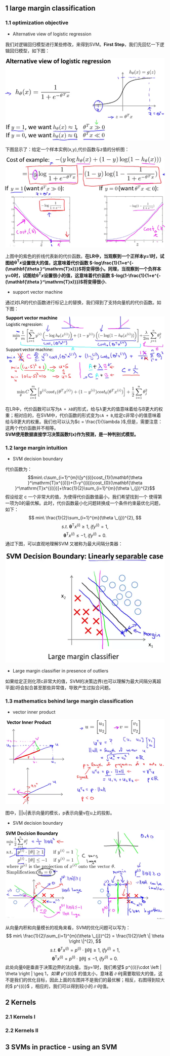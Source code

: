 ## 1 large margin classification
### 1.1 optimization objective
+ Alternative view of logistic regression

我们对逻辑回归模型进行某些修改，来得到SVM。**First Step**，我们先回忆一下逻辑回归模型，如下图：

![graph_of_LRModel](https://github.com/Vita112/machine_learning/blob/master/machine_learning%20from%20stanford%20by%20Andrew%20Ng/img/graph_of_LRModel.png)

下图显示了：给定一个样本实例(x,y),代价函数与z值的分析图：

![LRModel_with_one_single_sample](https://github.com/Vita112/machine_learning/blob/master/machine_learning%20from%20stanford%20by%20Andrew%20Ng/img/LRModel_with_one_single_sample.png)

上图中的紫色的折线代表新的代价函数。**在LR中，当观察到一个正样本y=1时，试图给$\mathbf{\theta }^\mathrm{T}x$设置很大的值，这意味着代价函数
$-log\frac{1}{1+e^{-(\mathbf{\theta }^\mathrm{T}x)}}$将变得很小。同理，当观察到一个负样本y=0时，试图给$\mathbf{\theta }^\mathrm{T}x$设置很小的值，这意味着代价函数
$-log(1-\frac{1}{1+e^{-(\mathbf{\theta }^\mathrm{T}x)}})$将变得很小.**
+ support vector machine

通过对LR的代价函数进行标记上的替换，我们得到了支持向量机的代价函数。如下图：

![cost_function_for_SVM](https://github.com/Vita112/machine_learning/blob/master/machine_learning%20from%20stanford%20by%20Andrew%20Ng/img/cost_function_for_SVM.png)

在LR中，代价函数可以写为`A + λB`的形式，给与λ更大的值意味着给与B更大的权重；相对应的，在SVM中，代价函数的形式变为`cA + B`,给定c非常小的值意味着给与B更大的权重。我们也可以认为$c = \frac{1}{\lambda }$,但是，需要注意：这两个代价函数并不相等。<br>
**SVM使用数据直接学习决策函数f(x)作为预测，是一种判别式模型。**
### 1.2 large margin intuition
+ SVM decision boundary

代价函数为：
$$min\ c\sum_{i=1}^{m}\[y^{(i)}cost_{1}(\mathbf{\theta }^\mathrm{T}x^{(i)})+(1-y^{(i)})cost_{0}(\mathbf{\theta }^\mathrm{T}x^{(i)})]+\frac{1}{2}\sum_{i=1}^{m}(\theta \_{j})^{2}$$
假设给定 c 一个非常大的值，为使得代价函数值最小，我们希望找到一个 使得第一项为0的最优解。此时，代价函数最小化问题转换成一个条件约束最优化问题，如下：
$$ min\ \frac{1}{2}\sum_{i=1}^{m}(\theta \_{j})^{2}, $$
$$ s.t.\  \mathbf{\theta }^\mathrm{T}x^{(i)}\geq 1,\ if  y^{(i)}=1,$$
$$\mathbf{\theta }^\mathrm{T}x^{(i)}\leq -1,\  if  y^{(i)}=0.$$
通过下图，可以直观地理解SVM 又被称为最大间隔分类器：

![intuition_to_Large_Margin](https://github.com/Vita112/machine_learning/blob/master/machine_learning%20from%20stanford%20by%20Andrew%20Ng/img/intuition_to_Large_Margin.png)
+ Large margin classifier in presence of outliers

如果给定正则化项c非常大的值，SVM的决策边界(也可以理解为最大间隔分离超平面)将会拟合甚至那些异常值，导致产生过拟合问题。
### 1.3 mathematics behind large margin classification
+ vector inner product

![vector_inner_production](https://github.com/Vita112/machine_learning/blob/master/machine_learning%20from%20stanford%20by%20Andrew%20Ng/img/vector_inner_production.png)

图中，|||u|表示向量的模长，p表示向量v在u上的投影。
+ SVM decision boundary

![SVM_decision_boundary](https://github.com/Vita112/machine_learning/blob/master/machine_learning%20from%20stanford%20by%20Andrew%20Ng/img/SVM_decision_boundary.png)

从向量内积和向量模长的视角来看，SVM的优化问题可以写为：
$$ min\ \frac{1}{2}\sum_{i=1}^{m}(\theta \_{j})^{2} = \frac{1}{2}\left \| \theta  \right \|^{2}, $$
$$ s.t.\ \mathbf{\theta }^\mathrm{T}x^{(i)} = p^{(i)}\cdot \left \| \theta  \right \| \geq 1,\ if  y^{(i)}=1,$$ 
$$ \mathbf{\theta }^\mathrm{T}x^{(i)} = p^{(i)}\cdot \left \| \theta  \right \|\leq -1,\  if  y^{(i)}=0.$$ 
此处向量θ是垂直于决策边界的法向量。当y=1时，我们希望$ p^{(i)}\cdot \left \| \theta  \right \| \geq 1$，如果$ p^{(i)}$ 的值太小，意味着$\left \| \theta  \right \|$需要取较大的值，这不是我们的优化目标，因此上面的左图并不是我们的最优解；相反，右图得到较大的$ p^{(i)}$ ，相应的，我们可以得到较小的$\left \| \theta  \right \|$值。
## 2 Kernels
### 2.1 Kernels Ⅰ
### 2.2 Kernels Ⅱ
## 3 SVMs in practice - using an SVM 


